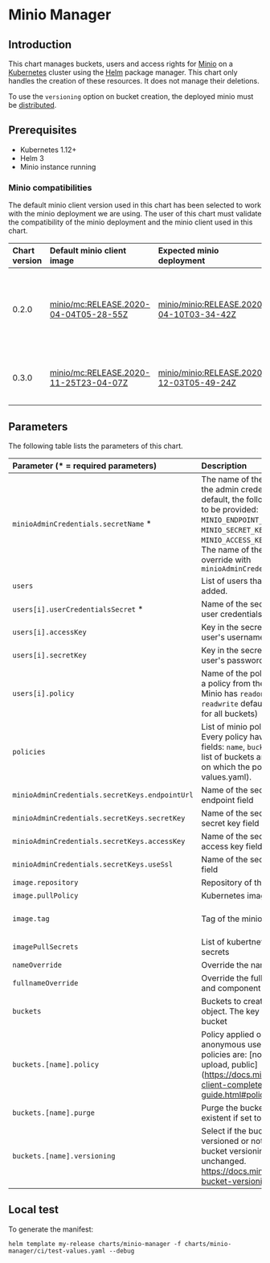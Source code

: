 # Minio Manager

## Introduction

This chart manages buckets, users and access rights for [Minio](https://min.io/) on a [Kubernetes](http://kubernetes.io) cluster using the [Helm](https://helm.sh) package manager.
This chart only handles the creation of these resources. It does not manage their deletions.

To use the `versioning` option on bucket creation, the deployed minio must be [distributed](https://docs.min.io/docs/distributed-minio-quickstart-guide.html).

## Prerequisites

- Kubernetes 1.12+
- Helm 3
- Minio instance running

### Minio compatibilities

The default minio client version used in this chart has been selected to work with the minio deployment we are using.
The user of this chart must validate the compatibility of the minio deployment and the minio client used in this chart.

| Chart version  | Default minio client image                                                                                    | Expected minio deployment                                                                                          | Chart features |
|:---------------|:--------------------------------------------------------------------------------------------------------------|:-------------------------------------------------------------------------------------------------------------------|---------------|
|0.2.0           |[minio/mc:RELEASE.2020-04-04T05-28-55Z](https://github.com/minio/mc/releases/tag/RELEASE.2020-04-04T05-28-55Z) |[minio/minio:RELEASE.2020-04-10T03-34-42Z](https://github.com/minio/minio/releases/tag/RELEASE.2020-04-10T03-34-42Z)| Users and policies management. Creation of buckets with policy and purge options.|
|0.3.0           |[minio/mc:RELEASE.2020-11-25T23-04-07Z](https://github.com/minio/mc/releases/tag/RELEASE.2020-11-25T23-04-07Z) |[minio/minio:RELEASE.2020-12-03T05-49-24Z](https://github.com/minio/minio/releases/tag/RELEASE.2020-12-03T05-49-24Z)| Add versioning option to bucket creation |

## Parameters

The following table lists the parameters of this chart.

| Parameter (* = required parameters)             | Description                                                                | default                    |
|:------------------------------------------------|:---------------------------------------------------------------------------|:---------------------------|
|`minioAdminCredentials.secretName` *             | The name of the secret containing the admin credentials. By the default, the following fields need to be provided: `MINIO_ENDPOINT_URL`, `MINIO_SECRET_KEY`, `MINIO_ACCESS_KEY`, `MINIO_USE_SSL`. The name of the field can be override with `minioAdminCredentials.secretKeys`||
|`users`                                          | List of users that need to be added.                                       |[]                          |
|`users[i].userCredentialsSecret` *               | Name of the secret containing the user credentials                         |                            |
|`users[i].accessKey`                             | Key in the secret containing the user's username (accesskey)               |accesskey                   |
|`users[i].secretKey`                             | Key in the secret containing the user's password (secretkey)               |secretkey                   |
|`users[i].policy`                                | Name of the policy to use. Can be a policy from the created one. Minio has `readonly`, `writeonly` and `readwrite` default policies applied for all buckets) |readonly |
|`policies`                                       | List of minio policies to create. Every policy have the following fields: `name`, `buckets` (non empty list of buckets and allowed actions on which the policy apply, see values.yaml). ||
|`minioAdminCredentials.secretKeys.endpointUrl`   | Name of the secret key for the endpoint field                              |endpointUrl                 |
|`minioAdminCredentials.secretKeys.secretKey`     | Name of the secret key for admin secret key field                          |secretkey                   |
|`minioAdminCredentials.secretKeys.accessKey`     | Name of the secret key for admin access key field                          |accesskey                   |
|`minioAdminCredentials.secretKeys.useSsl`        | Name of the secret key for use ssl field                                   |useSsl                      |
|`image.repository`                               | Repository of the minio image                                              |minio/mc                    |
|`image.pullPolicy`                               | Kubernetes image pull policy                                               |IfNotPresent                |
|`image.tag`                                      | Tag of the minio image                                                     |RELEASE.2020-11-25T23-04-07Z|
|`imagePullSecrets`                               | List of kubertnetes image pull secrets                                     |                            |
|`nameOverride`                                   | Override the name of the chart                                             |                            |
|`fullnameOverride`                               | Override the full name of the chart and component                          |                            |
|`buckets`                                        | Buckets to create as a YAML object. The key is the name of the bucket      |{}                          |
|`buckets.[name].policy`                          | Policy applied on the bucket for anonymous users. Allowed policies are: [none, download, upload, public] (https://docs.min.io/docs/minio-client-complete-guide.html#policy) |none |
|`buckets.[name].purge`                           | Purge the bucket if already existent if set to true                        |false                       |
|`buckets.[name].versioning`                      | Select if the bucket should be versioned or not. If unset, the bucket versioning will be unchanged. https://docs.min.io/docs/minio-bucket-versioning-guide.html|"" |

## Local test

To generate the manifest:
```shell
helm template my-release charts/minio-manager -f charts/minio-manager/ci/test-values.yaml --debug
```
